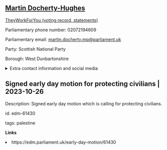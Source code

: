 ## <a href="https://members.parliament.uk/member/4374/contact">Martin Docherty-Hughes</a>

<a href="https://www.theyworkforyou.com/mp/25275/martin_docherty/west_dunbartonshire">TheyWorkForYou (voting record, statements)</a> 

Parliamentary phone number: 02072194609 

Parliamentary email: martin.docherty.mp@parliament.uk 

Party: Scottish National Party 

Borough: West Dunbartonshire 

<details><summary>Extra contact information and social media</summary> 
<li>Website: http://www.martindocherty.scot/</li>
<li>Twitter: https://twitter.com/martinjdocherty</li>
<li>Constituency office phone number: 01419522988</li>
<li>Constituency office email:</li>
<li>Facebook: http://www.facebook.com/MartinDochertySNP</li>
<li>Instagram:</li>
<li>Youtube:</li>
<li>Linkedin:</li>
<li>Government department phone number:</li>
<li>Government department email:</li>
<li>Threads:</li>
<li>Party office phone number:</li>
<li>Party office email:</li>
<li>Tiktok:</li>
</details>

## Signed early day motion for protecting civilians | 2023-10-26

Description: Signed early day motion which is calling for protecting civilians. 
 
id: edm-61430 

tags: palestine 

**Links** 
 <li>https://edm.parliament.uk/early-day-motion/61430</li>
